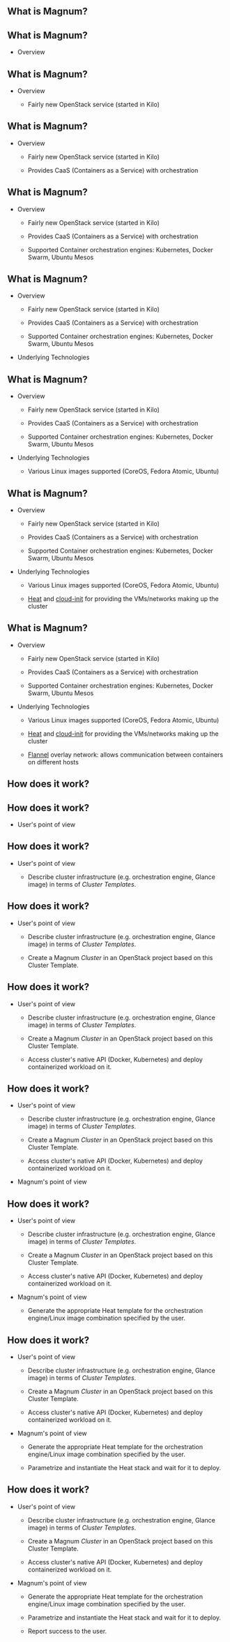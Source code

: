 ## What is Magnum?

<!--

## What is Magnum?

First of all, we'll give you quick primer on what Magnum is and what it does.

-->

## What is Magnum?

* Overview

## What is Magnum?

* Overview

  * Fairly new OpenStack service (started in Kilo)

<!--

Magnum is a fairly new OpenStack service. It became part of OpenStack with the
Kilo release.

-->

## What is Magnum?

* Overview

  * Fairly new OpenStack service (started in Kilo)

  * Provides CaaS (Containers as a Service) with orchestration

<!--

If I were to sum it up in one sentence I'd say it provides
Containers-as-a-Service with orchestration.

-->

## What is Magnum?

* Overview

  * Fairly new OpenStack service (started in Kilo)

  * Provides CaaS (Containers as a Service) with orchestration

  * Supported Container orchestration engines: Kubernetes, Docker Swarm, Ubuntu Mesos

<!--

Magnum can build Kubernetes, Docker Swarm or Ubunutu Mesos clusters.

-->

## What is Magnum?

* Overview

  * Fairly new OpenStack service (started in Kilo)

  * Provides CaaS (Containers as a Service) with orchestration

  * Supported Container orchestration engines: Kubernetes, Docker Swarm, Ubuntu Mesos

* Underlying Technologies

## What is Magnum?

* Overview

  * Fairly new OpenStack service (started in Kilo)

  * Provides CaaS (Containers as a Service) with orchestration

  * Supported Container orchestration engines: Kubernetes, Docker Swarm, Ubuntu Mesos

* Underlying Technologies

  * Various Linux images supported (CoreOS, Fedora Atomic, Ubuntu)

<!--

It can work its magic with a variety of platforms, among them CoreOS, Fedora
Atomic and Ubuntu.

-->

## What is Magnum?

* Overview

  * Fairly new OpenStack service (started in Kilo)

  * Provides CaaS (Containers as a Service) with orchestration

  * Supported Container orchestration engines: Kubernetes, Docker Swarm, Ubuntu Mesos

* Underlying Technologies

  * Various Linux images supported (CoreOS, Fedora Atomic, Ubuntu)

  * [Heat](https://wiki.openstack.org/wiki/Heat) and
    [cloud-init](https://cloudinit.readthedocs.io/) for providing the
    VMs/networks making up the cluster

<!--

It uses the standard OpenStack building blocks Nova instances, Neutron
networks, Cinder volumes and others, all tied together
with a Magnum generated Heat template.

-->


## What is Magnum?

* Overview

  * Fairly new OpenStack service (started in Kilo)

  * Provides CaaS (Containers as a Service) with orchestration

  * Supported Container orchestration engines: Kubernetes, Docker Swarm, Ubuntu Mesos

* Underlying Technologies

  * Various Linux images supported (CoreOS, Fedora Atomic, Ubuntu)

  * [Heat](https://wiki.openstack.org/wiki/Heat) and
    [cloud-init](https://cloudinit.readthedocs.io/) for providing the
    VMs/networks making up the cluster

  * [Flannel](https://coreos.com/flannel/docs/latest/) overlay network: allows communication between containers on different hosts

<!--


Under the hood, Magnum uses Heat and cloud-init to create its infrastructure,
and Flannel to build an overlay network between instances. The Docker
containers can use this overlay network for internal communication.

-->

## How does it work?

<!--

## How does it work?

Let's take a closer look at how exactly Magnum builds its clusters and gives
you access to them. We'll start with a user's perspective.

-->

## How does it work?

* User's point of view

<!--

### User's point of view

-->

## How does it work?

* User's point of view

  * Describe cluster infrastructure (e.g. orchestration engine, Glance image) in terms of *Cluster Templates*.

<!--

First of all, the user describes the container infrastructure they want in
terms of a cluster template. A cluster template is a data structure defining
one or more cluster's properties, which is to say it can be shared by multiple
clusters. A cluster template defines which container orchestration engine
(such as Kubernetes) to use for the cluster, or which Glance image to run on
its instances.

-->

## How does it work?

* User's point of view

  * Describe cluster infrastructure (e.g. orchestration engine, Glance image) in terms of *Cluster Templates*.

  * Create a Magnum *Cluster* in an OpenStack project based on this Cluster Template.

<!--

Once there is a cluster template, the user requests creation of one or more
Magnum clusters based on this template's properties. Magnum will then do its
magic in the background and eventually it will hopefully report success.

-->

## How does it work?

* User's point of view

  * Describe cluster infrastructure (e.g. orchestration engine, Glance image) in terms of *Cluster Templates*.

  * Create a Magnum *Cluster* in an OpenStack project based on this Cluster Template.

  * Access cluster's native API (Docker, Kubernetes) and deploy containerized workload on it.

<!--

Once cluster creation has succeeded, the user can request access credentials
for the container orchestration engine from the Magnum API and use the
orchestration engine's API to deploy their workload.

-->

## How does it work?

* User's point of view

  * Describe cluster infrastructure (e.g. orchestration engine, Glance image) in terms of *Cluster Templates*.

  * Create a Magnum *Cluster* in an OpenStack project based on this Cluster Template.

  * Access cluster's native API (Docker, Kubernetes) and deploy containerized workload on it.

* Magnum's point of view

<!--

### Magnum's point of view

Under the hood there is a whole lot of stuff happening, with a lot of moving
parts that can get stuck. Debugging these is the focus of this talk. First of
all, here's a quick rundown of what happens inside Magnum upon cluster
creation:

-->

## How does it work?

* User's point of view

  * Describe cluster infrastructure (e.g. orchestration engine, Glance image) in terms of *Cluster Templates*.

  * Create a Magnum *Cluster* in an OpenStack project based on this Cluster Template.

  * Access cluster's native API (Docker, Kubernetes) and deploy containerized workload on it.

* Magnum's point of view

  * Generate the appropriate Heat template for the orchestration engine/Linux image combination specified by the user.

<!--

When Magnum receives a request for cluster template creation it simply stores
it in the database. The interesting bit happens when it receives a request to
create a cluster based on that cluster template: now it uses the information
from the cluster template to stitch together a tailor-made Heat template for
deploying a cluster with these properties.

-->

## How does it work?

* User's point of view

  * Describe cluster infrastructure (e.g. orchestration engine, Glance image) in terms of *Cluster Templates*.

  * Create a Magnum *Cluster* in an OpenStack project based on this Cluster Template.

  * Access cluster's native API (Docker, Kubernetes) and deploy containerized workload on it.

* Magnum's point of view

  * Generate the appropriate Heat template for the orchestration engine/Linux image combination specified by the user.

  * Parametrize and instantiate the Heat stack and wait for it to deploy.

<!--

It then passes that template to Heat for building the cluster. While Heat is
working on it, Magnum will continuously poll the Heat API for the resulting
Heat stack's state. Once it transitions to `CREATE_COMPLETE`, the Magnum
cluster's status will transition to `CREATE_COMPLETE` as well.

-->

## How does it work?

* User's point of view

  * Describe cluster infrastructure (e.g. orchestration engine, Glance image) in terms of *Cluster Templates*.

  * Create a Magnum *Cluster* in an OpenStack project based on this Cluster Template.

  * Access cluster's native API (Docker, Kubernetes) and deploy containerized workload on it.

* Magnum's point of view

  * Generate the appropriate Heat template for the orchestration engine/Linux image combination specified by the user.

  * Parametrize and instantiate the Heat stack and wait for it to deploy.

  * Report success to the user.

<!--

If that finally happens - and we'll endeavour to give you all the debugging
tools you need to find and fix any problems that may happen along the way - the
user can request access credentials to the container orchestration engine's API
from Magnum and deploy their workloads.

-->
